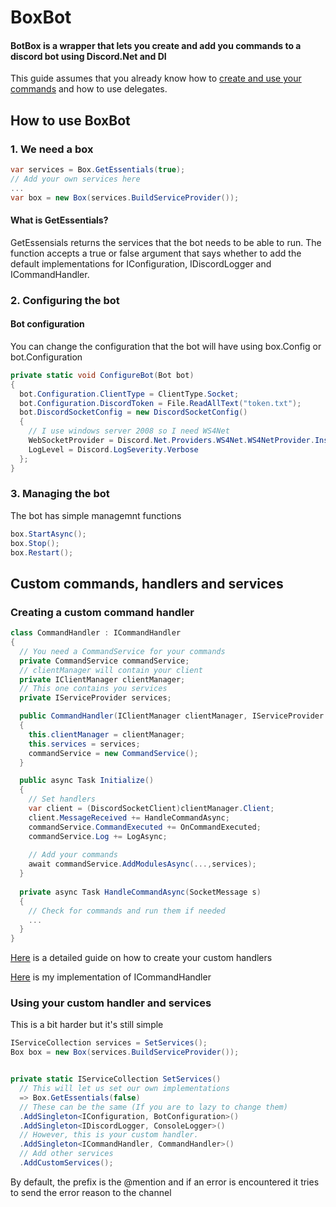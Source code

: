 # BoxBot
#### BotBox is a wrapper that lets you create and add you commands to a discord bot using Discord.Net and DI

This guide assumes that you already know how to [create and use your commands](https://discord.foxbot.me/stable/guides/commands/intro.html) and how to use delegates.


## How to use BoxBot
### 1. We need a box
```csharp
var services = Box.GetEssentials(true);
// Add your own services here 
...
var box = new Box(services.BuildServiceProvider());
```
#### What is GetEssentials?
GetEssensials returns the services that the bot needs to be able to run. The function accepts a true or false argument that 
says whether to add the default implementations for IConfiguration, IDiscordLogger and ICommandHandler.



### 2. Configuring the bot
#### Bot configuration
You can change the configuration that the bot will have using box.Config or bot.Configuration
```csharp
private static void ConfigureBot(Bot bot)
{
  bot.Configuration.ClientType = ClientType.Socket;
  bot.Configuration.DiscordToken = File.ReadAllText("token.txt");
  bot.DiscordSocketConfig = new DiscordSocketConfig()
  {
    // I use windows server 2008 so I need WS4Net
    WebSocketProvider = Discord.Net.Providers.WS4Net.WS4NetProvider.Instance,
    LogLevel = Discord.LogSeverity.Verbose
  };
}
```


### 3. Managing the bot
The bot has simple managemnt functions
```csharp
box.StartAsync();
box.Stop();
box.Restart();
```



## Custom commands, handlers and services
### Creating a custom command handler
```csharp
class CommandHandler : ICommandHandler
{
  // You need a CommandService for your commands
  private CommandService commandService;
  // clientManager will contain your client
  private IClientManager clientManager;
  // This one contains you services
  private IServiceProvider services;

  public CommandHandler(IClientManager clientManager, IServiceProvider services)
  {
    this.clientManager = clientManager;
    this.services = services;
    commandService = new CommandService();
  }

  public async Task Initialize()
  {
    // Set handlers
    var client = (DiscordSocketClient)clientManager.Client;
    client.MessageReceived += HandleCommandAsync;
    commandService.CommandExecuted += OnCommandExecuted;
    commandService.Log += LogAsync;
    
    // Add your commands
    await commandService.AddModulesAsync(...,services);
  }
  
  private async Task HandleCommandAsync(SocketMessage s)
  {
    // Check for commands and run them if needed
    ...
  }
}
```
[Here](https://discord.foxbot.me/stable/guides/commands/post-execution.html) is a detailed guide on how to create your custom 
handlers

[Here](https://github.com/Liviu23/BoxBot/blob/master/ConsoleUI/CommandHandler.cs) is my implementation of ICommandHandler



### Using your custom handler and services
This is a bit harder but it's still simple
```csharp
IServiceCollection services = SetServices();
Box box = new Box(services.BuildServiceProvider());


private static IServiceCollection SetServices()
  // This will let us set our own implementations
  => Box.GetEssentials(false)
  // These can be the same (If you are to lazy to change them)
  .AddSingleton<IConfiguration, BotConfiguration>()
  .AddSingleton<IDiscordLogger, ConsoleLogger>()
  // However, this is your custom handler. 
  .AddSingleton<ICommandHandler, CommandHandler>()
  // Add other services
  .AddCustomServices();
```

By default, the prefix is the @mention and if an error is encountered it tries to send the error reason to the channel

